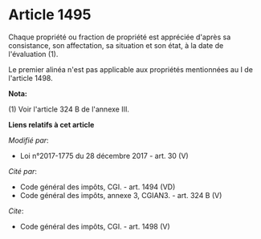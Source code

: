 # Article 1495

Chaque propriété ou fraction de propriété est appréciée d'après sa consistance, son affectation, sa situation et son état, à
la date de l'évaluation (1). 

Le premier alinéa n'est pas applicable aux propriétés mentionnées au I de l'article 1498.

**Nota:**

(1) Voir l'article 324 B de l'annexe III.

**Liens relatifs à cet article**

_Modifié par_:

  - Loi n°2017-1775 du 28 décembre 2017 - art. 30 (V)

_Cité par_:

  - Code général des impôts, CGI. - art. 1494 (VD)
  - Code général des impôts, annexe 3, CGIAN3. - art. 324 B (V)

_Cite_:

  - Code général des impôts, CGI. - art. 1498 (V)
